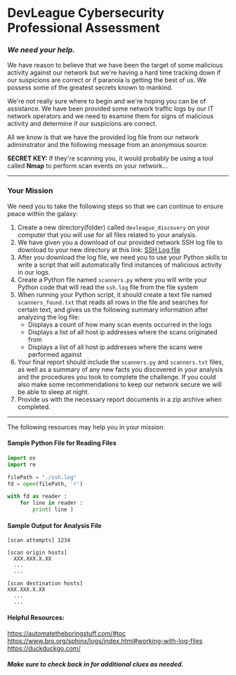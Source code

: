 # DevLeague Cybersecurity Professional Assessment

### _We need your help._

We have reason to believe that we have been the target of some malicious activity against our network but we're having a hard time tracking down if our suspicions are correct or if paranoia is getting the best of us. We possess some of the greatest secrets known to mankind.

We're not really sure where to begin and we're hoping you can be of assistance. We have been provided some network traffic logs by our IT network operators and we need to examine them for signs of malicious activity and determine if our suspicions are correct.

All we know is that we have the provided log file from our network adiminstrator and the following message from an anonymous source:

__SECRET KEY:__ If they're scanning you, it would probably be using a tool called **Nmap** to perform scan events on your network...
___
### Your Mission
We need you to take the following steps so that we can continue to ensure peace within the galaxy:

1. Create a new directory(folder) called `devleague_discovery` on your computer that you will use for all files related to your analysis.
1. We have given you a download of our provided network SSH log file to download to your new directory at this link: [SSH Log file](https://raw.githubusercontent.com/devleague/cyber-assessment/master/data/ssh.log)
1. After you download the log file, we need you to use your Python skills to write a script that will automatically find instances of malicious activity in our logs.
2. Create a Python file named `scanners.py` where you will write your Python code that will read the `ssh.log` file from the file system
2. When running your Python script, it should create a text file named `scanners_found.txt` that reads all rows in the file and searches for certain text, and gives us the following summary information after analyzing the log file:
    - Displays a count of how many scan events occurred in the logs
    - Displays a list of all host ip addresses where the scans originated from
    - Displays a list of all host ip addresses where the scans were performed against
1. Your final report should include the `scanners.py` and `scanners.txt` files, as well as a summary of any new facts you discovered in your analysis and the procedures you took to complete the challenge. If you could also make some recommendations to keep our network secure we will be able to sleep at night.
1. Provide us with the necessary report documents in a zip archive when completed.

___
The following resources may help you in your mission:

#### Sample Python File for Reading Files
```Python
import os
import re

filePath = "./ssh.log"
fd = open(filePath, 'r')

with fd as reader :
    for line in reader :
        print( line )
```

#### Sample Output for Analysis File
```
[scan attempts] 1234

[scan origin hosts]
  XXX.XXX.X.XX
  ...
  ...

[scan destination hosts]
XXX.XXX.X.XX
  ...
  ...
```

#### Helpful Resources:
https://automatetheboringstuff.com/#toc
https://www.bro.org/sphinx/logs/index.html#working-with-log-files
https://duckduckgo.com/

##### Make sure to check back in for additional clues as needed.


